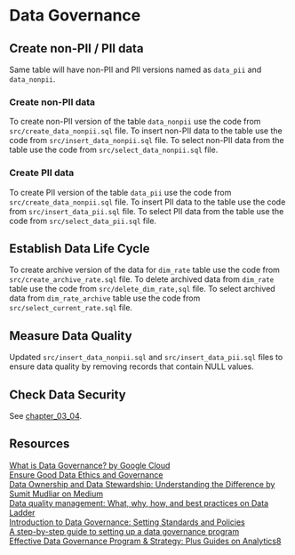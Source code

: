 # Data Governance 

## Create non-PII / PII data 
Same table will have non-PII and PII versions named as `data_pii` and `data_nonpii`.

### Create non-PII data
To create non-PII version of the table `data_nonpii` use the code from `src/create_data_nonpii.sql` file.
To insert non-PII data to the table use the code from `src/insert_data_nonpii.sql` file.
To select non-PII data from the table use the code from `src/select_data_nonpii.sql` file.

### Create PII data
To create PII version of the table `data_pii` use the code from `src/create_data_nonpii.sql` file.
To insert PII data to the table use the code from `src/insert_data_pii.sql` file.
To select PII data from the table use the code from `src/select_data_pii.sql` file.

## Establish Data Life Cycle
To create archive version of the data for `dim_rate` table use the code from `src/create_archive_rate.sql` file.
To delete archived data from `dim_rate` table use the code from `src/delete_dim_rate,sql` file.
To select archived data from `dim_rate_archive` table use the code from `src/select_current_rate.sql` file.

## Measure Data Quality
Updated `src/insert_data_nonpii.sql` and `src/insert_data_pii.sql` files to ensure data quality by removing records that contain NULL values.

## Check Data Security
See [chapter_03_04](./chapter_03_04/src/roles/).

## Resources
[What is Data Governance? by Google Cloud](https://cloud.google.com/learn/what-is-data-governance)\
[Ensure Good Data Ethics and Governance](https://www.datatopolicy.org/considerations/ensure-good-data-ethics-and-governance)\
[Data Ownership and Data Stewardship: Understanding the Difference by Sumit Mudliar on Medium](https://medium.com/data-quality-beyond/data-ownership-and-data-stewardship-understanding-the-difference-77c9961b21e0)\
[Data quality management: What, why, how, and best practices on Data Ladder](https://dataladder.com/data-quality-management/)\
[Introduction to Data Governance: Setting Standards and Policies](https://www.ciopages.com/data-governance/)\
[A step-by-step guide to setting up a data governance program](https://www.ibm.com/blog/a-step-by-step-guide-to-setting-up-a-data-governance-program/)\
[Effective Data Governance Program & Strategy: Plus Guides on Analytics8 ](https://www.analytics8.com/blog/how-to-build-an-effective-data-governance-program-and-strategy/)